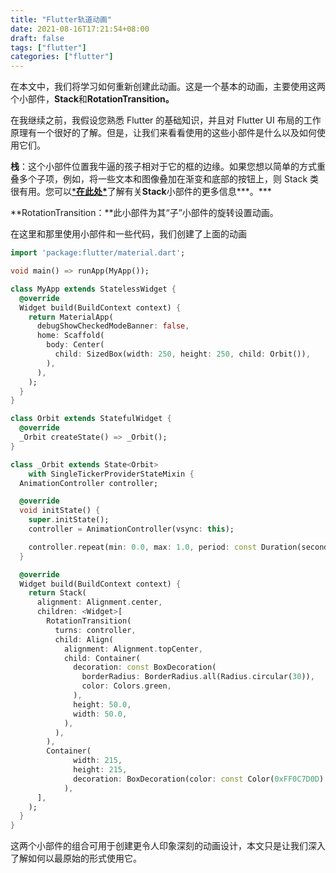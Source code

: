 ```yaml
---
title: "Flutter轨道动画"
date: 2021-08-16T17:21:54+08:00
draft: false
tags: ["flutter"]
categories: ["flutter"]
---
```


在本文中，我们将学习如何重新创建此动画。这是一个基本的动画，主要使用这两个小部件，**Stack**和**RotationTransition。**

在我继续之前，我假设您熟悉 Flutter 的基础知识，并且对 Flutter UI 布局的工作原理有一个很好的了解。但是，让我们来看看使用的这些小部件是什么以及如何使用它们。

**栈**：这个小部件位置我牛逼的孩子相对于它的框的边缘。如果您想以简单的方式重叠多个子项，例如，将一些文本和图像叠加在渐变和底部的按钮上，则 Stack 类很有用。您可以[***在此处\***](https://api.flutter.dev/flutter/widgets/Stack-class.html)了解有关**Stack**小部件的更多信息***。\***

**RotationTransition：**此小部件为其“子”小部件的旋转设置动画。

在这里和那里使用小部件和一些代码，我们创建了上面的动画

```dart
import 'package:flutter/material.dart';

void main() => runApp(MyApp());

class MyApp extends StatelessWidget {
  @override
  Widget build(BuildContext context) {
    return MaterialApp(
      debugShowCheckedModeBanner: false,
      home: Scaffold(
        body: Center(
          child: SizedBox(width: 250, height: 250, child: Orbit()),
        ),
      ),
    );
  }
}

class Orbit extends StatefulWidget {
  @override
  _Orbit createState() => _Orbit();
}

class _Orbit extends State<Orbit>
    with SingleTickerProviderStateMixin {
  AnimationController controller;

  @override
  void initState() {
    super.initState();
    controller = AnimationController(vsync: this);

    controller.repeat(min: 0.0, max: 1.0, period: const Duration(seconds: 3));
  }

  @override
  Widget build(BuildContext context) {
    return Stack(
      alignment: Alignment.center,
      children: <Widget>[
        RotationTransition(
          turns: controller,
          child: Align(
            alignment: Alignment.topCenter,
            child: Container(
              decoration: const BoxDecoration(
                borderRadius: BorderRadius.all(Radius.circular(30)),
                color: Colors.green,
              ),
              height: 50.0,
              width: 50.0,
            ),
          ),
        ),
        Container(
              width: 215,
              height: 215,
              decoration: BoxDecoration(color: const Color(0xFF0C7D0D).withOpacity(0.2), borderRadius: const BorderRadius.all(Radius.circular(120))),
            ),
      ],
    );
  }
}
```

这两个小部件的组合可用于创建更令人印象深刻的动画设计，本文只是让我们深入了解如何以最原始的形式使用它。
